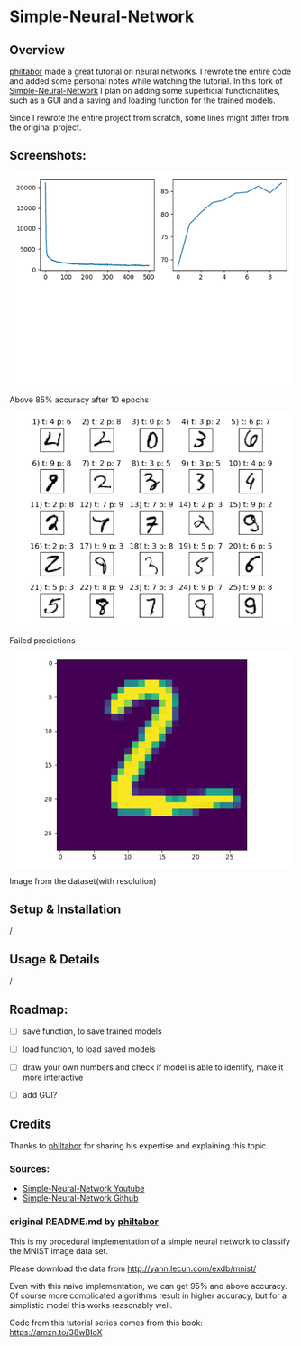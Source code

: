 # Simple-Neural-Network

## Overview
[philtabor](https://github.com/philtabor) made a great tutorial on neural networks. I rewrote the entire code and added some personal notes while watching the tutorial.
In this fork of [Simple-Neural-Network](https://github.com/philtabor/Simple-Neural-Network) I plan on adding some superficial functionalities, such as a GUI and a saving and loading function for the trained models.

Since I rewrote the entire project from scratch, some lines might differ from the original project.

## Screenshots:

![Learning and accuracy](https://github.com/if18b189/Simple-Neural-Network/blob/master/screenshots/results.PNG)

Above 85% accuracy after 10 epochs

![NN deteced Mistakes](https://github.com/if18b189/Simple-Neural-Network/blob/master/screenshots/mistakes.PNG)

Failed predictions

![Number](https://github.com/if18b189/Simple-Neural-Network/blob/master/screenshots/number.PNG)

Image from the dataset(with resolution)

## Setup & Installation

/

## Usage & Details

/

## Roadmap:
- [ ] save function, to save trained models
- [ ] load function, to load saved models
- [ ] draw your own numbers and check if model is able to identify, make it more interactive
- [ ] add GUI?



## Credits

Thanks to [philtabor](https://github.com/philtabor) for sharing his expertise and explaining this topic.

### Sources: 

* [Simple-Neural-Network Youtube](https://www.youtube.com/watch?v=jmQwYVeCUVI&list=PL-9x0_FO_lglas4qwPt2n-hgY2Wd3xKqs&index=1)
* [Simple-Neural-Network Github](https://github.com/philtabor/Simple-Neural-Network)

### original README.md by [philtabor](https://github.com/philtabor)

This is my procedural implementation of a simple neural network to classify the MNIST image data set.

Please download the data from http://yann.lecun.com/exdb/mnist/

Even with this naive implementation, we can get 95% and above accuracy. Of course more
complicated algorithms result in higher accuracy, but for a simplistic model this works reasonably well.

Code from this tutorial series comes from this book:
https://amzn.to/38wBIoX
